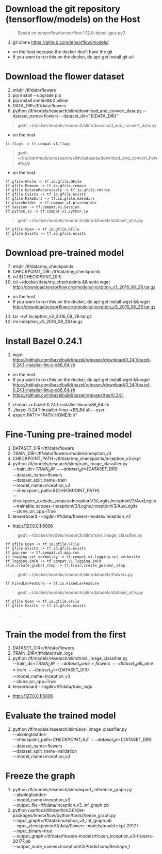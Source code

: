 # Download the git repository (tensorflow/models) on the Host
> Based on tensorflow/tensorflow:1.12.0-devel-gpu-py3
1. git clone https://github.com/tensorflow/models/
- on the host becuase the docker don't have the git
- If you want to run this on the docker, do apt-get install git-all

# Download the flower dataset
2. mkdir /tf/data/flowers
3. pip install --upgrade pip
4. pip install contextlib2 pillow
5. DATA_DIR=/tf/data/flowers
6. python /tf/models/research/slim/download_and_convert_data.py --dataset_name=flowers --dataset_dir="${DATA_DIR}"

> gedit ~/docker/models/research/slim/download_and_convert_data.py
- on the host
```
tf.flags -> tf.compat.v1.flags
```
> gedit ~/docker/models/research/slim/datasets/download_and_convert_flowers.py
- on the host
```
tf.gfile.GFile -> tf.io.gfile.GFile
tf.gfile.Remove -> tf.io.gfile.remove
tf.gfile.DeleteRecursively -> tf.io.gfile.rmtree
tf.gfile.Exists -> tf.io.gfile.exists
tf.gfile.MakeDirs -> tf.io.gfile.makedirs
tf.placeholder -> tf.compat.v1.placeholder
tf.Session -> tf.compat.v1.Session
tf.python_io -> tf.compat.v1.python_io
```
> gedit ~/docker/models/research/slim/datasets/dataset_utils.py
```
tf.gfile.Open -> tf.io.gfile.GFile
tf.gfile.Exists -> tf.io.gfile.exists
```

# Download pre-trained model
7. mkdir /tf/data/my_checkpoints
8. CHECKPOINT_DIR=/tf/data/my_checkpoints
9. cd ${CHECKPOINT_DIR}
10. cd ~/docker/data/my_checkpoints && sudo wget http://download.tensorflow.org/models/inception_v3_2016_08_28.tar.gz
- on the host
- If you want to run this on the docker, do apt-get install wget && wget http://download.tensorflow.org/models/inception_v3_2016_08_28.tar.gz
11. tar -xvf inception_v3_2016_08_28.tar.gz
12. rm inception_v3_2016_08_28.tar.gz

# Install Bazel 0.24.1
1. wget https://github.com/bazelbuild/bazel/releases/download/0.24.1/bazel-0.24.1-installer-linux-x86_64.sh
- on the host
- If you want to run this on the docker, do apt-get install wget && wget https://github.com/bazelbuild/bazel/releases/download/0.24.1/bazel-0.24.1-installer-linux-x86_64.sh
- https://github.com/bazelbuild/bazel/releases/tag/0.24.1
2. chmod +x bazel-0.24.1-installer-linux-x86_64.sh
3. ./bazel-0.24.1-installer-linux-x86_64.sh --user
4. export PATH="$PATH:$HOME/bin"

# Fine-Tuning pre-trained model
1. DATASET_DIR=/tf/data/flowers
2. TRAIN_DIR=/tf/data/flowers-models/inception_v3
3. CHECKPOINT_PATH=/tf/data/my_checkpoints/inception_v3.ckpt
4. python /tf/models/research/slim/train_image_classifier.py \
    --train_dir=${TRAIN_DIR} \
    --dataset_dir=${DATASET_DIR} \
    --dataset_name=flowers \
    --dataset_split_name=train \
    --model_name=inception_v3 \
    --checkpoint_path=${CHECKPOINT_PATH} \
    --checkpoint_exclude_scopes=InceptionV3/Logits,InceptionV3/AuxLogits \
    --trainable_scopes=InceptionV3/Logits,InceptionV3/AuxLogits \
    --clone_on_cpu=True
5. tensorboard --logdir=/tf/data/flowers-models/inception_v3
- http://127.0.0.1:6006
    
> gedit ~/docker/models/research/slim/train_image_classifier.py
```
tf.gfile.Open -> tf.io.gfile.GFile
tf.gfile.Exists -> tf.io.gfile.exists
tf.app.run -> tf.compat.v1.app.run
tf.logging.set_verbosity -> tf.compat.v1.logging.set_verbosity
tf.logging.INFO -> tf.compat.v1.logging.INFO
slim.create_global_step -> tf.train.create_golabal_step
```
> gedit ~/docker/models/research/slim/datasets/flowers.py
```
tf.FixedLenFeature -> tf.io.FixedLenFeature
```
> gedit ~/docker/models/research/slim/datasets/dataset_utils.py
```
tf.gfile.Open -> tf.io.gfile.GFile
tf.gfile.Exists -> tf.io.gfile.exists
```
> ...

# Train the model from the first
1. DATASET_DIR=/tf/data/flowers
2. TRAIN_DIR=/tf/data/train_logs
3. python /tf/models/research/slim/train_image_classifier.py \
    --train_dir=${TRAIN_DIR} \
    --dataset_name=flowers \
    --dataset_split_name=train \
    --dataset_dir=${DATASET_DIR} \
    --model_name=inception_v3 \
    --clone_on_cpu=True
4. tensorboard --logdir=/tf/data/train_logs
- http://127.0.0.1:6006

# Evaluate the trained model
1. python /tf/models/research/slim/eval_image_classifier.py \
    --alsologtostderr \
    --checkpoint_path=${CHECKPOINT_FILE} \
    --dataset_dir=${DATASET_DIR} \
    --dataset_name=flowers \
    --dataset_split_name=validation \
    --model_name=inception_v3

# Freeze the graph
1. python /tf/models/research/slim/export_inference_graph.py \
  --alsologtostderr \
  --model_name=inception_v3 \
  --output_file=/tf/data/inception_v3_inf_graph.pb
2. python /usr/local/lib/python3.6/dist-packages/tensorflow/python/tools/freeze_graph.py \
  --input_graph=/tf/data/inception_v3_inf_graph.pb \
  --input_checkpoint=/tf/data/flowers-models/model.ckpt-20177 \
  --input_binary=true \
  --output_graph=/tf/data/flowers-models/frozen_inception_v3-flowers-20177.pb \
  --output_node_names=InceptionV3/Predictions/Reshape_1
  
  
